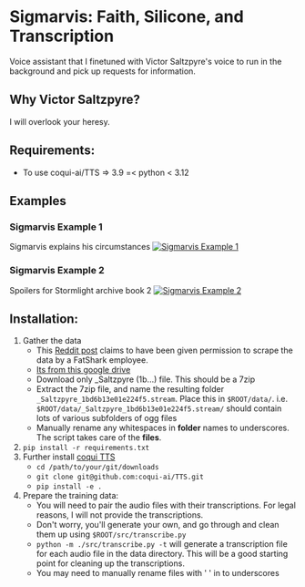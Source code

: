# Sigmarvis: Faith, Silicone, and Transcription
Voice assistant that I finetuned with Victor Saltzpyre's voice to run in the background and pick up requests for information.

## Why Victor Saltzpyre?
I will overlook your heresy.

## Requirements:
- To use coqui-ai/TTS => 3.9 =< python < 3.12

## Examples

### Sigmarvis Example 1
Sigmarvis explains his circumstances
[![Sigmarvis Example 1](https://img.youtube.com/vi/6IbMqDtexgw/0.jpg)](https://www.youtube.com/watch?v=6IbMqDtexgw)

### Sigmarvis Example 2
Spoilers for Stormlight archive book 2
[![Sigmarvis Example 2](https://img.youtube.com/vi/qToeCgOVRqc/0.jpg)](https://www.youtube.com/watch?v=qToeCgOVRqc)


## Installation:
1. Gather the data
    * This [Reddit post](https://www.reddit.com/r/Vermintide/comments/pmrw0g/updated_audio_files_rip_voice_lines_sound_effects/) claims to have been given permission to scrape the data by a FatShark employee.
    * [Its from this google drive](https://drive.google.com/drive/folders/1GmG7Il91MJ2fbT9VrvryCGf3xzfALAbL)
    * Download only _Saltzpyre (1b...) file. This should be a 7zip
    * Extract the 7zip file, and name the resulting folder `_Saltzpyre_1bd6b13e01e224f5.stream`. Place this in `$ROOT/data/`. i.e. `$ROOT/data/_Saltzpyre_1bd6b13e01e224f5.stream/` should contain lots of various subfolders of ogg files
    * Manually rename any whitespaces in **folder** names to underscores. The script takes care of the **files**.
2. `pip install -r requirements.txt`
3. Further install [coqui TTS](https://github.com/coqui-ai/TTS)
    * `cd /path/to/your/git/downloads`
    * `git clone git@github.com:coqui-ai/TTS.git`
    * `pip install -e .`
4. Prepare the training data:
    * You will need to pair the audio files with their transcriptions. For legal reasons, I will not provide the transcriptions.
    * Don't worry, you'll generate your own, and go through and clean them up using `$ROOT/src/transcribe.py`
    * `python -m ./src/transcribe.py -t` will generate a transcription file for each audio file in the data directory. This will be a good starting point for cleaning up the transcriptions.
    * You may need to manually rename files with ' ' in to underscores
